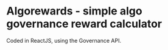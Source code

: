 # Algorewards - simple algo governance reward calculator

Coded in ReactJS, using the Governance API.
